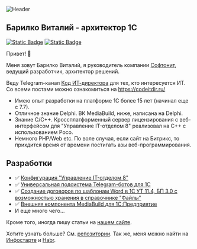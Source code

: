<p><img src="https://capsule-render.vercel.app/api?type=waving&color=gradient&height=120&section=header" alt="Header"/></p>

<h2 align="left">Барилко Виталий - архитектор 1С</h2>

[![Static Badge](https://img.shields.io/badge/%D0%91%D0%BB%D0%BE%D0%B3%20%D0%9A%D0%BE%D0%B4%20%D0%98%D0%A2--%D0%B4%D0%B8%D1%80%D0%B5%D0%BA%D1%82%D0%BE%D1%80%D0%B0-telegram-blue)](https://t.me/codeitdir) [![Static Badge](https://img.shields.io/badge/softonit.ru-Сайт-08a652)](https://softonit.ru)

Привет! 👋

Меня зовут Барилко Виталий, я руководитель компании [Софтонит](https://softonit.ru), ведущий разработчик, архитектор решений.

Веду Telegram-канал [Код ИТ-директора](https://t.me/codeitdir) для тех, кто интересуется ИТ. Со всеми постами можно ознакомиться на https://codeitdir.ru/

* Имею опыт разработки на платформе 1С более 15 лет (начинал еще с 7.7).
* Отличное знание Delphi. ВК MediaBuild, ниже, написана на Delphi.
* Знание С/С++. Кроссплатформенный сервер лицензирования с веб-интерфейсом для "Управление IT-отделом 8" реализовал на С++ с использованием Poco.
* Немного PHP/Web etc. По воле случая, если сайт на Битрикс, то прихдится время от времени постигать азы веб-программирования.

## Разработки

* ✅ [Конфигурация "Управление IT-отделом 8"](https://softonit.ru/catalog/products/it/)
* ✅ [Универсальная подсистема Telegram-ботов для 1С](https://softonit.ru/catalog/products/telegram/)
* ✅ [Создание договоров по шаблонам Word в 1C УТ 11.4, БП 3.0 с возможностью хранения в справочнике "Файлы"](https://softonit.ru/catalog/products/word1c/)
* ✅ [Внешняя компонента MediaBuild для 1С:Предприятие](https://softonit.ru/catalog/products/mediabuild/)
* И еще много чего...

Кроме того, иногда пишу статьи на [нашем сайте](https://softonit.ru/blog/).

Хотите узнать больше? См. [репозитории](https://github.com/Diversus23?tab=repositories). Так же, меня можно найти на [Инфостарте](https://infostart.ru/profile/37844/) и [Habr](https://habr.com/ru/users/Diversus/).
